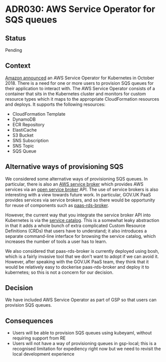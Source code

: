 # ADR030: AWS Service Operator for SQS queues

## Status

Pending

## Context

[Amazon announced](https://aws.amazon.com/blogs/opensource/aws-service-operator-kubernetes-available/) an AWS Service Operator for Kubernetes in October 2018.
There is a need for one or more users to provision SQS queues for their application to interact with.
The AWS Service Operator consists of a container that sits in the Kubernetes cluster and monitors for custom resource types which it maps to the appropriate CloudFormation resources and deploys.
It supports the following resources:
* CloudFormation Template
* DynamoDB
* ECR Repository
* ElastiCache
* S3 Bucket
* SNS Subscription
* SNS Topic
* SQS Queue

## Alternative ways of provisioning SQS

We considered some alternative ways of provisioning SQS queues. In particular, there is also an [AWS service broker](https://github.com/awslabs/aws-servicebroker) which provides AWS services via an [open service broker](https://www.openservicebrokerapi.org/) API. The use of service brokers is also interesting with a view towards future work.  In particular, GOV.UK PaaS provides services via service brokers, and so there would be opportunity for reuse of components such as [paas-rds-broker](https://github.com/alphagov/paas-rds-broker).

However, the current way that you integrate the service broker API into Kubernetes is via the [service catalog](https://github.com/kubernetes-sigs/service-catalog).  This is a somewhat leaky abstraction in that it adds a whole bunch of extra complicated Custom Resource Definitions (CRDs) that users have to understand; it also introduces a separate command-line interface for browsing the service catalog, which increases the number of tools a user has to learn.

We also considered that paas-rds-broker is currently deployed using bosh, which is a fairly invasive tool that we don't want to adopt if we can avoid it. However, after speaking with the GOV.UK PaaS team, they think that it would be relatively easy to dockerise paas-rds-broker and deploy it to kubernetes; so this is not a concern for our decision.

## Decision

We have included AWS Service Operator as part of GSP so that users can provision SQS queues.

## Consequences

* Users will be able to provision SQS queues using kubeyaml, without requiring support from RE
* Users will not have a way of provisioning queues in gsp-local; this is a recognised limitation for expediency right now but we need to revisit the local development experience
